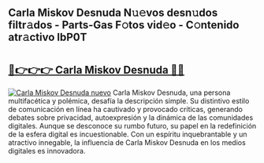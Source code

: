 ## Carla Miskov Desnuda N𝚞𝚎vos desn𝚞dos filtr𝚊dos - Parts-Gas F𝚘tos vid𝚎o - C𝚘ntenido atr𝚊ctivo lbP0T

# <h2><a href="http://mb7zwae.tromn.icu/?c=Carla+Miskov+Desnuda">🔗👉👉👉 Carla Miskov Desnuda 🔗🔗</a></h2>

[![Carla Miskov Desnuda nuevo](https://i.imgur.com/pEAQMta.gif)](http://mb7zwae.tromn.icu/?c=Carla+Miskov+Desnuda)
Carla Miskov Desnuda, una persona multifacética y polémica, desafía la descripción simple. Su distintivo estilo de comunicación en línea ha cautivado y provocado críticas, generando debates sobre privacidad, autoexpresión y la dinámica de las comunidades digitales. Aunque se desconoce su rumbo futuro, su papel en la redefinición de la esfera digital es incuestionable. Con un espíritu inquebrantable y un atractivo innegable, la influencia de Carla Miskov Desnuda en los medios digitales es innovadora.
